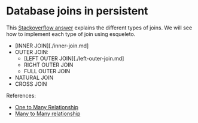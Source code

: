 # Database joins in persistent

This
[Stackoverflow answer](http://stackoverflow.com/a/17946222/1651941)
explains the different types of joins. We will see how to implement
each type of join using esqueleto.

* [INNER JOIN][./inner-join.md]
* OUTER JOIN: 
     * [LEFT OUTER JOIN][./left-outer-join.md]
     * RIGHT OUTER JOIN
     * FULL OUTER JOIN
* NATURAL JOIN
* CROSS JOIN

References:

* [One to Many Relationship](https://howtoprogramwithjava.com/database-relationships-one-to-many/)
* [Many to Many relationship](https://howtoprogramwithjava.com/database-relationships-many-many-one-one/)

